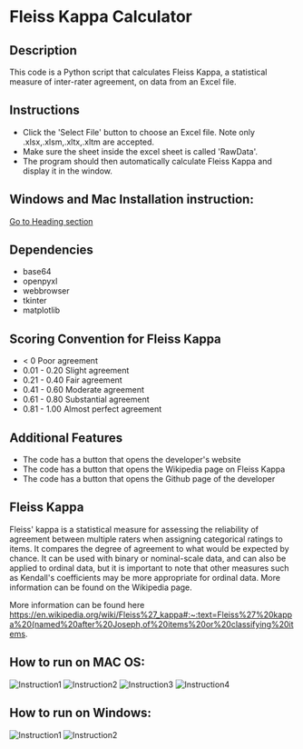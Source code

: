 
# Fleiss Kappa Calculator

## Description
This code is a Python script that calculates Fleiss Kappa, a statistical measure of inter-rater agreement, on data from an Excel file.

## Instructions
- Click the 'Select File' button to choose an Excel file. Note only .xlsx,.xlsm,.xltx,.xltm are accepted.
- Make sure the sheet inside the excel sheet is called 'RawData'.
- The program should then automatically calculate Fleiss Kappa and display it in the window.

## Windows and Mac Installation instruction:
[Go to Heading section](##-How-to-run-on-Windows:)

## Dependencies
- base64
- openpyxl
- webbrowser
- tkinter
- matplotlib

## Scoring Convention for Fleiss Kappa
- < 0 Poor agreement
- 0.01 - 0.20 Slight agreement
- 0.21 - 0.40 Fair agreement
- 0.41 - 0.60 Moderate agreement
- 0.61 - 0.80 Substantial agreement
- 0.81 - 1.00 Almost perfect agreement

## Additional Features
- The code has a button that opens the developer's website
- The code has a button that opens the Wikipedia page on Fleiss Kappa
- The code has a button that opens the Github page of the developer


## Fleiss Kappa

Fleiss' kappa is a statistical measure for assessing the reliability of agreement between multiple raters when assigning categorical ratings to items. It compares the degree of agreement to what would be expected by chance. It can be used with binary or nominal-scale data, and can also be applied to ordinal data, but it is important to note that other measures such as Kendall's coefficients may be more appropriate for ordinal data. More information can be found on the Wikipedia page.

More information can be found here
https://en.wikipedia.org/wiki/Fleiss%27_kappa#:~:text=Fleiss%27%20kappa%20(named%20after%20Joseph,of%20items%20or%20classifying%20items.

## How to run on MAC OS: 

![Instruction1](Fleiss'kappa/Assests/ScreenShots/Mac/1.png)
![Instruction2](Fleiss'kappa/Assests/ScreenShots/Mac/2.png)
![Instruction3](Fleiss'kappa/Assests/ScreenShots/Mac/3.png)
![Instruction4](Fleiss'kappa/Assests/ScreenShots/Mac/4.png)



## How to run on Windows: 
![Instruction1](Fleiss'kappa/Assests/ScreenShots/Win/1.png)
![Instruction2](Fleiss'kappa/Assests/ScreenShots/Win/2.png)